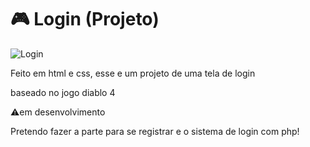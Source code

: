 # 🎮 Login (Projeto)

![Login](https://user-images.githubusercontent.com/88971985/154756479-568c3119-2900-4769-9a57-17d2b53f0694.png)


Feito em html e css, esse e um projeto de uma tela de login

baseado no jogo diablo 4



⚠em desenvolvimento

Pretendo fazer a parte para se registrar e o sistema de login com php!
